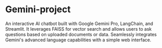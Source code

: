 # Gemini-project
An interactive AI chatbot built with Google Gemini Pro, LangChain, and Streamlit. It leverages FAISS for vector search and allows users to ask questions based on uploaded documents or data. Seamlessly integrates Gemini's advanced language capabilities with a simple web interface.
